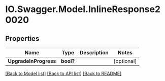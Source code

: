 # IO.Swagger.Model.InlineResponse20020
## Properties

Name | Type | Description | Notes
------------ | ------------- | ------------- | -------------
**UpgradeInProgress** | **bool?** |  | [optional] 

[[Back to Model list]](../README.md#documentation-for-models) [[Back to API list]](../README.md#documentation-for-api-endpoints) [[Back to README]](../README.md)

